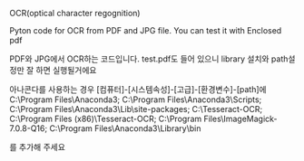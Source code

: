 OCR(optical character regognition)


Pyton code for OCR from PDF and JPG file.
You can test it with Enclosed pdf

PDF와 JPG에서 OCR하는 코드입니다.
test.pdf도 들어 있으니 library 설치와 path설정만 잘 하면 실행될거에요

아나콘다를 사용하는 경우 [컴퓨터]-[시스템속성]-[고급]-[환경변수]-[path]에
C:\Program Files\Anaconda3;
C:\Program Files\Anaconda3\Scripts;
C:\Program Files\Anaconda3\Lib\site-packages;
C:\Tesseract-OCR;
C:\Program Files (x86)\Tesseract-OCR;
C:\Program Files\ImageMagick-7.0.8-Q16;
C:\Program Files\Anaconda3\Library\bin  

를 추가해 주세요

